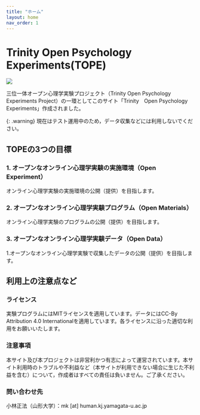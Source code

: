 ```yaml
---
title: "ホーム"
layout: home
nav_order: 1
---
```


# Trinity Open Psychology Experiments(TOPE)

<img src = "./data/logo.png">

三位一体オープン心理学実験プロジェクト（Trinity Open Psychology Experiments Project）の一環としてこのサイト「Trinity　Open Psychology Experiments」作成されました。

{: .warning}
現在はテスト運用中のため，データ収集などには利用しないでください。

## TOPEの3つの目標

### 1. オープンなオンライン心理学実験の実施環境（Open Experiment）

オンライン心理学実験の実施環境の公開（提供）を目指します。

### 2. オープンなオンライン心理学実験プログラム（Open Materials）

オンライン心理学実験のプログラムの公開（提供）を目指します。

### 3. オープンなオンライン心理学実験データ（Open Data）

1.オープンなオンライン心理学実験で収集したデータの公開（提供）を目指します。

## 利用上の注意点など

### ライセンス

実験プログラムにはMITライセンスを適用しています。データにはCC-By Attribution 4.0 Internationalを適用しています。各ライセンスに沿った適切な利用をお願いいたします。

### 注意事項

本サイト及び本プロジェクトは非営利かつ有志によって運営されています。本サイト利用時のトラブルや不利益など（本サイトが利用できない場合に生じた不利益を含む）について，作成者はすべての責任は負いません。ご了承ください。

### 問い合わせ先

小林正法（山形大学）：mk [at] human.kj.yamagata-u.ac.jp